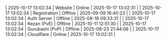 | 2025-10-17 13:02:34 | Website | Online | 2025-10-17 13:02:31 |
| 2025-10-17 13:02:34 | Registration | Offline | 2025-09-09 16:40:23 |
| 2025-10-17 13:02:34 | Auth Server | Offline | 2025-08-18 09:33:31 |
| 2025-10-17 13:02:34 | Kezan (PvE) | Offline | 2025-10-11 12:51:30 |
| 2025-10-17 13:02:34 | Gurubashi (PvP) | Offline | 2025-08-23 21:44:06 |
| 2025-10-17 13:02:34 | Cloudflare | Online | 2025-10-17 13:02:31 |
